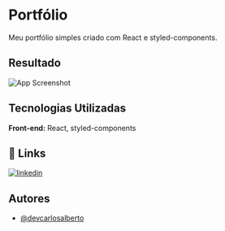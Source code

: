 # Portfólio

Meu portfólio simples criado com React e styled-components.
## Resultado

![App Screenshot](https://i.imgur.com/vG6Cbo7.png)


## Tecnologias Utilizadas

**Front-end:** React, styled-components


## 🔗 Links
[![linkedin](https://img.shields.io/badge/linkedin-0A66C2?style=for-the-badge&logo=linkedin&logoColor=white)](https://www.linkedin.com/in/devcarlosalberto)


## Autores

- [@devcarlosalberto](https://www.github.com/devcarlosalberto)
